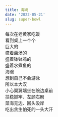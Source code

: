 ```yaml
---
title: 海碗
date: '2022-05-21'
slug: super-bowl
---
```


每次在老黄家吃饭  
看到桌上一个个  
巨大的  
盛着菌汤的  
盛着钵钵鸡的  
盛着水煮鱼的  
海碗  
想到自己不会游泳  
所以本大汉  
小心翼翼端坐在碗边桌前  
扶稳抓牢、左顾右盼<!--# 怕一失足成千古失足少年被淹死……（瞎操心 ） -->  
菜海无边、回头没岸  
吃出贪生怕死的一头大汗

<!--# 今早在厨房做雪媚娘时，偶然想起黄叔叔家的菜盆真是大啊，于是浮夸一把。 -->
